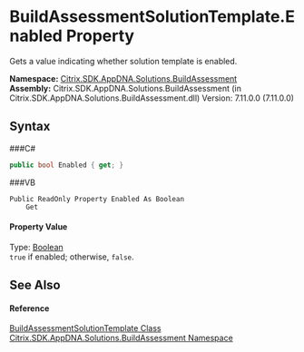 # BuildAssessmentSolutionTemplate.Enabled Property 
 

Gets a value indicating whether solution template is enabled.

**Namespace:**&nbsp;<a href="N_Citrix_SDK_AppDNA_Solutions_BuildAssessment">Citrix.SDK.AppDNA.Solutions.BuildAssessment</a><br />**Assembly:**&nbsp;Citrix.SDK.AppDNA.Solutions.BuildAssessment (in Citrix.SDK.AppDNA.Solutions.BuildAssessment.dll) Version: 7.11.0.0 (7.11.0.0)

## Syntax

###C#
```csharp
public bool Enabled { get; }
```

###VB
```vbnet
Public ReadOnly Property Enabled As Boolean
	Get
```


#### Property Value
Type: <a href="http://msdn2.microsoft.com/en-us/library/a28wyd50" target="_blank">Boolean</a><br />`true` if enabled; otherwise, `false`.

## See Also


#### Reference
<a href="T_Citrix_SDK_AppDNA_Solutions_BuildAssessment_BuildAssessmentSolutionTemplate">BuildAssessmentSolutionTemplate Class</a><br /><a href="N_Citrix_SDK_AppDNA_Solutions_BuildAssessment">Citrix.SDK.AppDNA.Solutions.BuildAssessment Namespace</a><br />